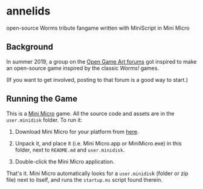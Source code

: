 # annelids
open-source Worms tribute fangame written with MiniScript in Mini Micro

## Background

In summer 2019, a group on the [Open Game Art forums](https://opengameart.org/forumtopic/annelids) got inspired to make an open-source game inspired by the classic _Worms!_ games.

(If you want to get involved, posting to that forum is a good way to start.)

## Running the Game
This is a [Mini Micro](https://miniscript.org/MiniMicro) game.  All the source code and assets are in the `user.minidisk` folder.  To run it:

1. Download Mini Micro for your platform from [here](https://miniscript.org/MiniMicro).

2. Unpack it, and place it (i.e. Mini Micro.app or MiniMicro.exe) in this folder, next to `README.md` and `user.minidisk`.

3. Double-click the Mini Micro application.

That's it.  Mini Micro automatically looks for a `user.minidis`k (folder or zip file) next to itself, and runs the `startup.ms` script found therein.


